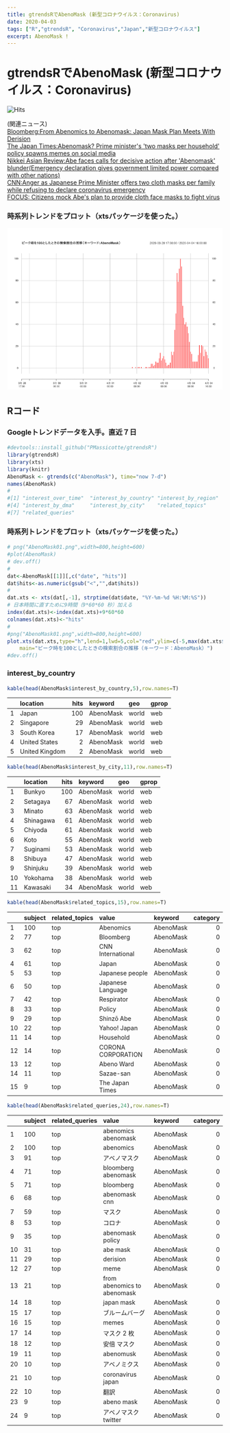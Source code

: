 ```yaml
---
title: gtrendsRでAbenoMask (新型コロナウイルス：Coronavirus)
date: 2020-04-03
tags: ["R","gtrendsR", "Coronavirus","Japan","新型コロナウイルス"]
excerpt: AbenoMask !
---
```


# gtrendsRでAbenoMask (新型コロナウイルス：Coronavirus) 
![Hits](https://hitcounter.pythonanywhere.com/count/tag.svg?url=https%3A%2F%2Fgitpress.io%2F%40statrstart%2FAbenoMask)

(関連ニュース)  
[Bloomberg:From Abenomics to Abenomask: Japan Mask Plan Meets With Derision](https://www.bloomberg.com/news/articles/2020-04-02/from-abenomics-to-abenomask-japan-mask-plan-meets-with-derision)  
[The Japan Times:Abenomask? Prime minister's 'two masks per household' policy spawns memes on social media](https://www.japantimes.co.jp/news/2020/04/02/national/abe-two-masks-social-media/#.XoZ5FelUvZs)  
[Nikkei Asian Review:Abe faces calls for decisive action after 'Abenomask' blunder(Emergency declaration gives government limited power compared with other nations)](https://asia.nikkei.com/Spotlight/Coronavirus/Abe-faces-calls-for-decisive-action-after-Abenomask-blunder)  
[CNN:Anger as Japanese Prime Minister offers two cloth masks per family while refusing to declare coronavirus emergency](https://edition.cnn.com/2020/04/02/asia/japan-coronavirus-shinzo-abe-masks-hnk-intl/index.html)  
[FOCUS: Citizens mock Abe's plan to provide cloth face masks to fight virus](https://english.kyodonews.net/news/2020/04/e9ac1302215a-focus-citizens-mock-abes-plan-to-provide-cloth-face-masks-to-fight-virus.html)    

### 時系列トレンドをプロット（xtsパッケージを使った。）

![AbenoMask01](https://raw.githubusercontent.com/statrstart/statrstart.github.com/master/source/images/AbenoMask01.png)

## Rコード

### Googleトレンドデータを入手。直近７日

```R
#devtools::install_github("PMassicotte/gtrendsR")
library(gtrendsR)
library(xts)
library(knitr)
AbenoMask <- gtrends(c("AbenoMask"), time="now 7-d")
names(AbenoMask)
#
#[1] "interest_over_time"  "interest_by_country" "interest_by_region" 
#[4] "interest_by_dma"     "interest_by_city"    "related_topics"     
#[7] "related_queries" 
```


### 時系列トレンドをプロット（xtsパッケージを使った。）

```R
# png("AbenoMask01.png",width=800,height=600)
#plot(AbenoMask)
# dev.off()
#
dat<-AbenoMask[[1]][,c("date", "hits")]
dat$hits<-as.numeric(gsub("<","",dat$hits))
#
dat.xts <- xts(dat[,-1], strptime(dat$date, "%Y-%m-%d %H:%M:%S"))
# 日本時間に直すために9時間（9*60*60 秒）加える
index(dat.xts)<-index(dat.xts)+9*60*60
colnames(dat.xts)<-"hits"
#
#png("AbenoMask01.png",width=800,height=600)
plot.xts(dat.xts,type="h",lend=1,lwd=5,col="red",ylim=c(-5,max(dat.xts$hits)*1.05),
	main="ピーク時を100としたときの検索割合の推移（キーワード：AbenoMask）")
#dev.off()
```

### interest_by_country

```R
kable(head(AbenoMask$interest_by_country,5),row.names=T)
```

|   |location       | hits|keyword   |geo   |gprop |
|:--|:--------------|----:|:---------|:-----|:-----|
|1  |Japan          |  100|AbenoMask |world |web   |
|2  |Singapore      |   29|AbenoMask |world |web   |
|3  |South Korea    |   17|AbenoMask |world |web   |
|4  |United States  |    2|AbenoMask |world |web   |
|5  |United Kingdom |    2|AbenoMask |world |web   |


```R
kable(head(AbenoMask$interest_by_city,11),row.names=T)
```

|   |location  | hits|keyword   |geo   |gprop |
|:--|:---------|----:|:---------|:-----|:-----|
|1  |Bunkyo    |  100|AbenoMask |world |web   |
|2  |Setagaya  |   67|AbenoMask |world |web   |
|3  |Minato    |   63|AbenoMask |world |web   |
|4  |Shinagawa |   61|AbenoMask |world |web   |
|5  |Chiyoda   |   61|AbenoMask |world |web   |
|6  |Koto      |   55|AbenoMask |world |web   |
|7  |Suginami  |   53|AbenoMask |world |web   |
|8  |Shibuya   |   47|AbenoMask |world |web   |
|9  |Shinjuku  |   39|AbenoMask |world |web   |
|10 |Yokohama  |   38|AbenoMask |world |web   |
|11 |Kawasaki  |   34|AbenoMask |world |web   |

```R
kable(head(AbenoMask$related_topics,15),row.names=T)
```

|   |subject |related_topics |value              |keyword   | category|
|:--|:-------|:--------------|:------------------|:---------|--------:|
|1  |100     |top            |Abenomics          |AbenoMask |        0|
|2  |77      |top            |Bloomberg          |AbenoMask |        0|
|3  |62      |top            |CNN International  |AbenoMask |        0|
|4  |61      |top            |Japan              |AbenoMask |        0|
|5  |53      |top            |Japanese people    |AbenoMask |        0|
|6  |50      |top            |Japanese Language  |AbenoMask |        0|
|7  |42      |top            |Respirator         |AbenoMask |        0|
|8  |33      |top            |Policy             |AbenoMask |        0|
|9  |29      |top            |Shinzō Abe        |AbenoMask |        0|
|10 |22      |top            |Yahoo! Japan       |AbenoMask |        0|
|11 |14      |top            |Household          |AbenoMask |        0|
|12 |14      |top            |CORONA CORPORATION |AbenoMask |        0|
|13 |12      |top            |Abeno Ward         |AbenoMask |        0|
|14 |11      |top            |Sazae-san          |AbenoMask |        0|
|15 |9       |top            |The Japan Times    |AbenoMask |        0|


```R
kable(head(AbenoMask$related_queries,24),row.names=T)
```

|   |subject |related_queries |value                       |keyword   | category|
|:--|:-------|:---------------|:---------------------------|:---------|--------:|
|1  |100     |top             |abenomics abenomask         |AbenoMask |        0|
|2  |100     |top             |abenomics                   |AbenoMask |        0|
|3  |91      |top             |アベノマスク                |AbenoMask |        0|
|4  |71      |top             |bloomberg abenomask         |AbenoMask |        0|
|5  |71      |top             |bloomberg                   |AbenoMask |        0|
|6  |68      |top             |abenomask cnn               |AbenoMask |        0|
|7  |59      |top             |マスク                      |AbenoMask |        0|
|8  |53      |top             |コロナ                      |AbenoMask |        0|
|9  |35      |top             |abenomask policy            |AbenoMask |        0|
|10 |31      |top             |abe mask                    |AbenoMask |        0|
|11 |29      |top             |derision                    |AbenoMask |        0|
|12 |27      |top             |meme                        |AbenoMask |        0|
|13 |21      |top             |from abenomics to abenomask |AbenoMask |        0|
|14 |18      |top             |japan mask                  |AbenoMask |        0|
|15 |17      |top             |ブルームバーグ              |AbenoMask |        0|
|16 |15      |top             |memes                       |AbenoMask |        0|
|17 |14      |top             |マスク 2 枚                 |AbenoMask |        0|
|18 |12      |top             |安倍 マスク                 |AbenoMask |        0|
|19 |11      |top             |abenomusk                   |AbenoMask |        0|
|20 |10      |top             |アベノミクス                |AbenoMask |        0|
|21 |10      |top             |coronavirus japan           |AbenoMask |        0|
|22 |10      |top             |翻訳                        |AbenoMask |        0|
|23 |9       |top             |abeno mask                  |AbenoMask |        0|
|24 |9       |top             |アベノマスク twitter        |AbenoMask |        0|

